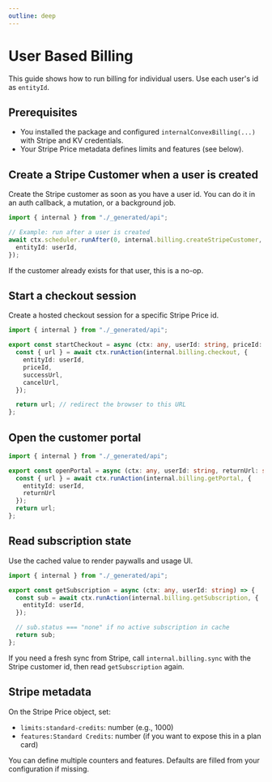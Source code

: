 ```yaml
---
outline: deep
---
```


# User Based Billing

This guide shows how to run billing for individual users. Use each user's id as
`entityId`.

## Prerequisites

- You installed the package and configured `internalConvexBilling(...)` with
  Stripe and KV credentials.
- Your Stripe Price metadata defines limits and features (see below).

## Create a Stripe Customer when a user is created

Create the Stripe customer as soon as you have a user id. You can do it in an
auth callback, a mutation, or a background job.

```ts
import { internal } from "./_generated/api";

// Example: run after a user is created
await ctx.scheduler.runAfter(0, internal.billing.createStripeCustomer, {
  entityId: userId,
});
```

If the customer already exists for that user, this is a no-op.

## Start a checkout session

Create a hosted checkout session for a specific Stripe Price id.

```ts
import { internal } from "./_generated/api";

export const startCheckout = async (ctx: any, userId: string, priceId: string, successUrl: string, cancelUrl: string) => {
  const { url } = await ctx.runAction(internal.billing.checkout, {
    entityId: userId,
    priceId,
    successUrl,
    cancelUrl,
  });

  return url; // redirect the browser to this URL
};
```

## Open the customer portal

```ts
import { internal } from "./_generated/api";

export const openPortal = async (ctx: any, userId: string, returnUrl: string) => {
  const { url } = await ctx.runAction(internal.billing.getPortal, {
    entityId: userId,
    returnUrl
  });
  return url;
};
```

## Read subscription state

Use the cached value to render paywalls and usage UI.

```ts
import { internal } from "./_generated/api";

export const getSubscription = async (ctx: any, userId: string) => {
  const sub = await ctx.runAction(internal.billing.getSubscription, {
    entityId: userId,
  });

  // sub.status === "none" if no active subscription in cache
  return sub;
};
```

If you need a fresh sync from Stripe, call `internal.billing.sync` with the
Stripe customer id, then read `getSubscription` again.

## Stripe metadata

On the Stripe Price object, set:

- `limits:standard-credits`: number (e.g., 1000)
- `features:Standard Credits`: number (if you want to expose this in a plan
  card)

You can define multiple counters and features. Defaults are filled from your
configuration if missing.
